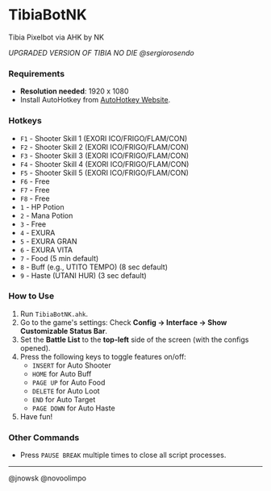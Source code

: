 # TibiaBotNK

Tibia Pixelbot via AHK by NK

*UPGRADED VERSION OF TIBIA NO DIE @sergiorosendo*

### Requirements

- **Resolution needed**: 1920 x 1080
- Install AutoHotkey from [AutoHotkey Website](https://www.autohotkey.com/).

### Hotkeys

- `F1` - Shooter Skill 1 (EXORI ICO/FRIGO/FLAM/CON)
- `F2` - Shooter Skill 2 (EXORI ICO/FRIGO/FLAM/CON)
- `F3` - Shooter Skill 3 (EXORI ICO/FRIGO/FLAM/CON)
- `F4` - Shooter Skill 4 (EXORI ICO/FRIGO/FLAM/CON)
- `F5` - Shooter Skill 5 (EXORI ICO/FRIGO/FLAM/CON)
- `F6` - Free
- `F7` - Free
- `F8` - Free
- `1` - HP Potion
- `2` - Mana Potion
- `3` - Free
- `4` - EXURA
- `5` - EXURA GRAN
- `6` - EXURA VITA
- `7` - Food (5 min default)
- `8` - Buff (e.g., UTITO TEMPO) (8 sec default)
- `9` - Haste (UTANI HUR) (3 sec default)

### How to Use

1. Run `TibiaBotNK.ahk`.
2. Go to the game's settings: Check **Config -> Interface -> Show Customizable Status Bar**.
3. Set the **Battle List** to the **top-left** side of the screen (with the configs opened).
4. Press the following keys to toggle features on/off:
   - `INSERT` for Auto Shooter
   - `HOME` for Auto Buff
   - `PAGE UP` for Auto Food
   - `DELETE` for Auto Loot
   - `END` for Auto Target
   - `PAGE DOWN` for Auto Haste
5. Have fun!

### Other Commands

- Press `PAUSE BREAK` multiple times to close all script processes.

---

@jnowsk @novoolimpo
